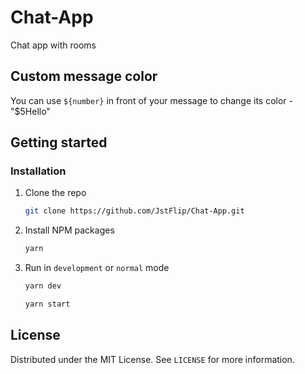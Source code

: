 # Chat-App
Chat app with rooms

## Custom message color
You can use `${number}` in front of your message to change its color - "$5Hello"

## Getting started
### Installation

1. Clone the repo
   ```sh
   git clone https://github.com/JstFlip/Chat-App.git
   ```
2. Install NPM packages
   ```sh
   yarn
   ```
3. Run in `development` or `normal` mode
   ```sh
   yarn dev
   ```
   ```sh
   yarn start
   ```
   
## License
Distributed under the MIT License. See `LICENSE` for more information.

